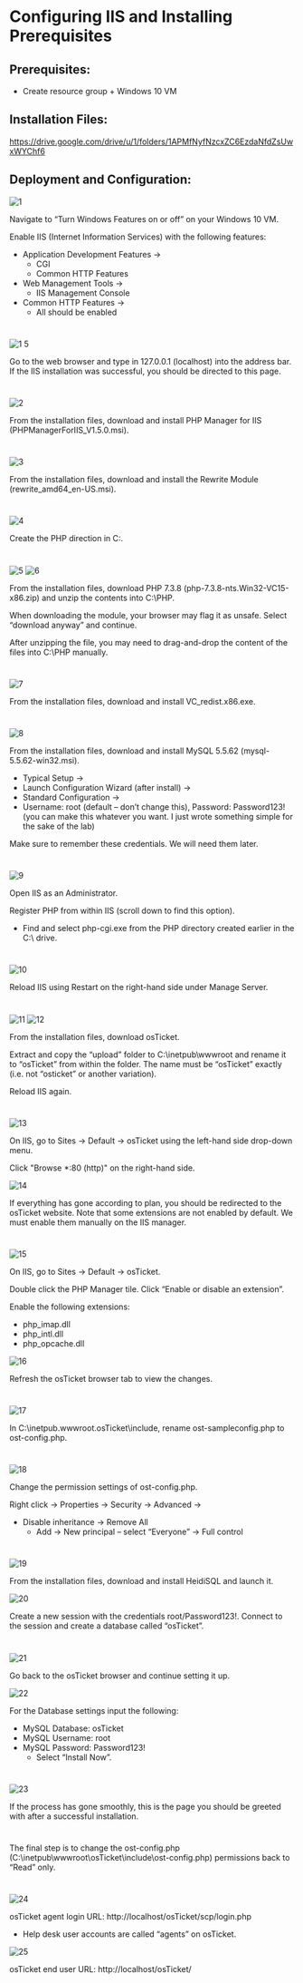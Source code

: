 # Configuring IIS and Installing Prerequisites

<h2>Prerequisites:</h2>

- Create resource group + Windows 10 VM

<h2>Installation Files:</h2>

https://drive.google.com/drive/u/1/folders/1APMfNyfNzcxZC6EzdaNfdZsUwxWYChf6 

<h2>Deployment and Configuration:</h2>

![1](https://github.com/melisa-er/Configuring-IIS-and-Installing-Prerequisites/assets/157723219/13676c6c-65ed-43a2-b39d-2a749ebc2053)

Navigate to “Turn Windows Features on or off” on your Windows 10 VM.

Enable IIS (Internet Information Services) with the following features:

-	Application Development Features →
    -	CGI
    - Common HTTP Features
- Web Management Tools →
    - IIS Management Console
- Common HTTP Features →
    - All should be enabled

#
![1 5](https://github.com/melisa-er/Configuring-IIS-and-Installing-Prerequisites/assets/157723219/8c2ee180-9391-4eaf-9a91-f07f46db3095)

Go to the web browser and type in 127.0.0.1 (localhost) into the address bar.
If the IIS installation was successful, you should be directed to this page.

#
![2](https://github.com/melisa-er/Configuring-IIS-and-Installing-Prerequisites/assets/157723219/2399fc7f-c154-4814-ab94-e6eea93d51e4)

From the installation files, download and install PHP Manager for IIS (PHPManagerForIIS_V1.5.0.msi).

#
![3](https://github.com/melisa-er/Configuring-IIS-and-Installing-Prerequisites/assets/157723219/c262e3ca-bbed-4fd0-a020-5e7b79f5559f)

From the installation files, download and install the Rewrite Module (rewrite_amd64_en-US.msi).

#
![4](https://github.com/melisa-er/Configuring-IIS-and-Installing-Prerequisites/assets/157723219/5a1af383-5c03-4445-9e17-360891ecb22f)

Create the PHP direction in C:\.

#
![5](https://github.com/melisa-er/Configuring-IIS-and-Installing-Prerequisites/assets/157723219/05fef50c-eef7-4780-9af6-065dcb961e6d)
![6](https://github.com/melisa-er/Configuring-IIS-and-Installing-Prerequisites/assets/157723219/b88aca57-5d1e-4e18-acca-e209ded4ef01)

From the installation files, download PHP 7.3.8 (php-7.3.8-nts.Win32-VC15-x86.zip) and unzip the contents into C:\PHP.

When downloading the module, your browser may flag it as unsafe. Select “download anyway” and continue.

After unzipping the file, you may need to drag-and-drop the content of the files into C:\PHP manually.

#
![7](https://github.com/melisa-er/Configuring-IIS-and-Installing-Prerequisites/assets/157723219/ab6c4995-cd96-4d76-b68e-3cc097d650ec)

From the installation files, download and install VC_redist.x86.exe.

#
![8](https://github.com/melisa-er/Configuring-IIS-and-Installing-Prerequisites/assets/157723219/9cfeaf24-3d08-4148-a794-629ece0db211)

From the installation files, download and install MySQL 5.5.62 (mysql-5.5.62-win32.msi).
- Typical Setup →
- Launch Configuration Wizard (after install) →
- Standard Configuration →
- Username: root (default – don’t change this), Password: Password123! (you can make this whatever you want. I just wrote something simple for the sake of the lab)

Make sure to remember these credentials. We will need them later.

#
![9](https://github.com/melisa-er/Configuring-IIS-and-Installing-Prerequisites/assets/157723219/965876d3-de12-41f3-88e5-82e6a2acc817)

Open IIS as an Administrator.

Register PHP from within IIS (scroll down to find this option).
- Find and select php-cgi.exe from the PHP directory created earlier in the C:\ drive.

#
![10](https://github.com/melisa-er/Configuring-IIS-and-Installing-Prerequisites/assets/157723219/eaedc038-b259-467c-ad03-8c770d5a3618)

Reload IIS using Restart on the right-hand side under Manage Server.

#
![11](https://github.com/melisa-er/Configuring-IIS-and-Installing-Prerequisites/assets/157723219/37db6892-3d87-41ee-9f48-90f21a1c692e)
![12](https://github.com/melisa-er/Configuring-IIS-and-Installing-Prerequisites/assets/157723219/4ff817f0-f9e4-4da8-8bd3-b57f7b8bac3f)

From the installation files, download osTicket.

Extract and copy the “upload” folder to C:\inetpub\wwwroot and rename it to “osTicket” from within the folder. The name must be “osTicket” exactly (i.e. not “osticket” or another variation).

Reload IIS again.

#
![13](https://github.com/melisa-er/Configuring-IIS-and-Installing-Prerequisites/assets/157723219/0b1fbb27-255b-487a-91fa-982b1f6a68a5)

On IIS, go to Sites → Default → osTicket using the left-hand side drop-down menu.

Click "Browse *:80 (http)" on the right-hand side.

![14](https://github.com/melisa-er/Configuring-IIS-and-Installing-Prerequisites/assets/157723219/bf650a5c-0618-46de-b0ee-8373cb545c60)

If everything has gone according to plan, you should be redirected to the osTicket website.
Note that some extensions are not enabled by default. We must enable them manually on the IIS manager.

#
![15](https://github.com/melisa-er/Configuring-IIS-and-Installing-Prerequisites/assets/157723219/61b2984f-24d3-476c-890b-67b378efd1ec)

On IIS, go to Sites → Default → osTicket.

Double click the PHP Manager tile. Click “Enable or disable an extension”.

Enable the following extensions:
- php_imap.dll
- php_intl.dll
- php_opcache.dll

![16](https://github.com/melisa-er/Configuring-IIS-and-Installing-Prerequisites/assets/157723219/4de03ecc-55ef-4043-a06b-dfcd609d634e)

Refresh the osTicket browser tab to view the changes.

#
![17](https://github.com/melisa-er/Configuring-IIS-and-Installing-Prerequisites/assets/157723219/36d35d7a-028c-49e0-9142-5c1e68885d85)

In C:\inetpub.wwwroot.osTicket\include\, rename ost-sampleconfig.php to ost-config.php.

#
![18](https://github.com/melisa-er/Configuring-IIS-and-Installing-Prerequisites/assets/157723219/ec7e740a-1467-405a-9a2b-b963eb8b7b4f)

Change the permission settings of ost-config.php.

Right click → Properties → Security → Advanced →
- Disable inheritance → Remove All
    - Add → New principal – select “Everyone” → Full control

#
![19](https://github.com/melisa-er/Configuring-IIS-and-Installing-Prerequisites/assets/157723219/162ae9d6-f886-488f-9e0e-fd77f6d67dca)

From the installation files, download and install HeidiSQL and launch it.

![20](https://github.com/melisa-er/Configuring-IIS-and-Installing-Prerequisites/assets/157723219/15097c98-d3b0-4fa3-bbf4-31282a6579d2)

Create a new session with the credentials root/Password123!. Connect to the session and create a database called “osTicket”.

#
![21](https://github.com/melisa-er/Configuring-IIS-and-Installing-Prerequisites/assets/157723219/688ecbb0-5998-45a8-b742-5265e5ad9e9f)

Go back to the osTicket browser and continue setting it up.

![22](https://github.com/melisa-er/Configuring-IIS-and-Installing-Prerequisites/assets/157723219/66972640-a7b6-46df-8749-6f7e1c9159c6)

For the Database settings input the following:
- MySQL Database: osTicket
- MySQL Username: root
- MySQL Password: Password123!
    - Select “Install Now”.

#
![23](https://github.com/melisa-er/Configuring-IIS-and-Installing-Prerequisites/assets/157723219/d1d0854c-2d26-40d1-a833-2915d514212f)

If the process has gone smoothly, this is the page you should be greeted with after a successful installation.

#

The final step is to change the ost-config.php (C:\inetpub\wwwroot\osTicket\include\ost-config.php) permissions back to “Read” only. 

#
![24](https://github.com/melisa-er/Configuring-IIS-and-Installing-Prerequisites/assets/157723219/ad5f0b86-3c83-40db-89c9-e7cd0bf7509e)

osTicket agent login URL: http://localhost/osTicket/scp/login.php 
- Help desk user accounts are called “agents” on osTicket.

![25](https://github.com/melisa-er/Configuring-IIS-and-Installing-Prerequisites/assets/157723219/a3c91d7d-e1b9-4238-af05-60d4551c3f93)

osTicket end user URL: http://localhost/osTicket/

